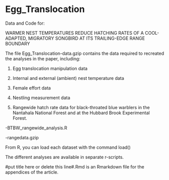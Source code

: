 # Egg_Translocation
Data and Code for:

WARMER NEST TEMPERATURES REDUCE HATCHING RATES OF A COOL-ADAPTED, MIGRATORY SONGBIRD AT ITS TRAILING-EDGE RANGE BOUNDARY  

The file Egg_Translocation-data.gzip contains the data required to recreated the analyses in the paper, including:

1. Egg translocation manipulation data



3. Internal and external (ambient) nest temperature data



4. Female effort data



5. Nestling measurement data



6. Rangewide hatch rate data for black-throated blue warblers in the Nantahala National Forest and at the Hubbard Brook Experimental Forest.

-BTBW_rangewide_analysis.R

-rangedata.gzip


From R, you can load each dataset with the command load()

The different analyses are available in separate r-scripts.

#put title here or delete this line#.Rmd is an Rmarkdown file for the appendices of the article.
